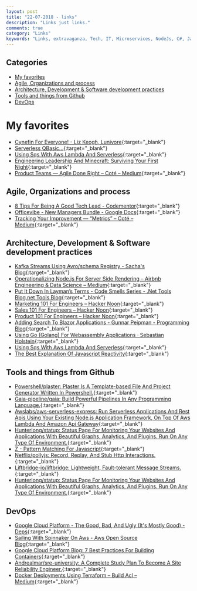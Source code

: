 ```yaml
---
layout: post
title: "22-07-2018 - links"
description: "Links just links."
comments: true
category: "Links"
keywords: "Links, extravaganza, Tech, IT, Microservices, NodeJs, C#, Javascript, Solution architecture"
---
```


## Categories ##
* [My favorites](#favorites)
* [Agile, Organizations and process](#agile)
* [Architecture, Development & Software development practices](#development)
* [Tools and things from Github](#tools)
* [DevOps](#devops)

# My favorites<a name="favorites"></a> #

* [Cynefin For Everyone! - Liz Keogh, Lunivore](https://lizkeogh.com/cynefin-for-everyone/){:target="_blank"}
* [Serverless QBasic...](https://psuter.net/2018/07/15/serverless-qbasic){:target="_blank"}
* [Using Sqs With Aws Lambda And Serverless](https://serverless.com/blog/aws-lambda-sqs-serverless-integration/){:target="_blank"}
* [Engineering Leadership And Minecraft: Surviving Your First Night](https://medium.com/s/minecraft-engineering/engineering-leadership-and-minecraft-surviving-your-first-night-9171211401ce){:target="_blank"}
* [Product Teams — Agile Done Right – Coté – Medium](https://medium.com/@cote/product-teams-agile-done-right-1eefb37a85db){:target="_blank"}

## Agile, Organizations and process<a name="agile"></a> ##

* [8 Tips For Being A Good Tech Lead - Codementor](https://www.codementor.io/npostolovski/8-tips-for-being-a-good-tech-lead-ke35g7em8){:target="_blank"}
* [Officevibe - New Managers Bundle - Google Docs](https://docs.google.com/document/d/1faoNspSBG0LwDbfndnmBVCnqDVUnKoadQhv714nwN6U/edit){:target="_blank"}
* [Tracking Your Improvement — “Metrics” – Coté – Medium](https://medium.com/@cote/tracking-your-improvement-metrics-f47eff38772d){:target="_blank"}

## Architecture, Development & Software development practices <a name="development"></a> ##

* [Kafka Streams Using Avro/schema Registry - Sacha's Blog](https://sachabarbs.wordpress.com/2018/07/18/kafka-streams-using-avro-schema-registry/){:target="_blank"}
* [Operationalizing Node.js For Server Side Rendering – Airbnb Engineering & Data Science – Medium](https://medium.com/airbnb-engineering/operationalizing-node-js-for-server-side-rendering-c5ba718acfc9){:target="_blank"}
* [Put It Down In Layman’s Terms - Code Smells Series - .Net Tools Blog.net Tools Blog](https://blog.jetbrains.com/dotnet/2018/07/16/put-laymans-terms-code-smells-series/){:target="_blank"}
* [Marketing 101 For Engineers – Hacker Noon](https://hackernoon.com/marketing-101-for-engineers-ee9e7fcb1a51){:target="_blank"}
* [Sales 101 For Engineers – Hacker Noon](https://hackernoon.com/sales-101-for-engineers-6fcd1b49cffa){:target="_blank"}
* [Product 101 For Engineers – Hacker Noon](https://hackernoon.com/product-101-for-engineers-83ef7260cbf1){:target="_blank"}
* [Adding Search To Blazor Applications - Gunnar Peipman - Programming Blog](https://gunnarpeipman.com/search2/blazor-search/){:target="_blank"}
* [Using Go (Golang) For Webassembly Applications · Sebastian Holstein](https://sebastian-holstein.de/post/2018-07-05-go-wasm-application/){:target="_blank"}
* [Using Sqs With Aws Lambda And Serverless](https://serverless.com/blog/aws-lambda-sqs-serverless-integration/){:target="_blank"}
* [The Best Explanation Of Javascript Reactivity](https://medium.com/vue-mastery/the-best-explanation-of-javascript-reactivity-fea6112dd80d){:target="_blank"}

## Tools and things from Github <a name="tools"></a> ##

* [Powershell/plaster: Plaster Is A Template-based File And Project Generator Written In Powershell.](https://github.com/PowerShell/Plaster){:target="_blank"}
* [Gaia-pipeline/gaia: Build Powerful Pipelines In Any Programming Language.](https://github.com/gaia-pipeline/gaia){:target="_blank"}
* [Awslabs/aws-serverless-express: Run Serverless Applications And Rest Apis Using Your Existing Node.js Application Framework, On Top Of Aws Lambda And Amazon Api Gateway](https://github.com/awslabs/aws-serverless-express){:target="_blank"}
* [Hunterlong/statup: Status Page For Monitoring Your Websites And Applications With Beautiful Graphs, Analytics, And Plugins. Run On Any Type Of Environment.](https://github.com/hunterlong/statup){:target="_blank"}
* [Z - Pattern Matching For Javascript](https://z-pattern-matching.github.io/){:target="_blank"}
* [Netflix/pollyjs: Record, Replay, And Stub Http Interactions.](https://github.com/Netflix/pollyjs){:target="_blank"}
* [Liftbridge-io/liftbridge: Lightweight, Fault-tolerant Message Streams.](https://github.com/liftbridge-io/liftbridge){:target="_blank"}
* [Hunterlong/statup: Status Page For Monitoring Your Websites And Applications With Beautiful Graphs, Analytics, And Plugins. Run On Any Type Of Environment.](https://github.com/hunterlong/statup){:target="_blank"}

## DevOps<a name="devops"></a> ##

* [Google Cloud Platform - The Good, Bad, And Ugly (It's Mostly Good) - Deps](https://www.deps.co/blog/google-cloud-platform-good-bad-ugly/){:target="_blank"}
* [Sailing With Spinnaker On Aws - Aws Open Source Blog](https://aws.amazon.com/blogs/opensource/spinnaker-on-aws/){:target="_blank"}
* [Google Cloud Platform Blog: 7 Best Practices For Building Containers](https://cloudplatform.googleblog.com/2018/07/7-best-practices-for-building-containers.html){:target="_blank"}
* [Andrealmar/sre-university: A Complete Study Plan To Become A Site Reliability Engineer.](https://github.com/andrealmar/sre-university){:target="_blank"}
* [Docker Deployments Using Terraform – Build Acl – Medium](https://medium.com/build-acl/docker-deployments-using-terraform-d2bf36ec7bdf){:target="_blank"}